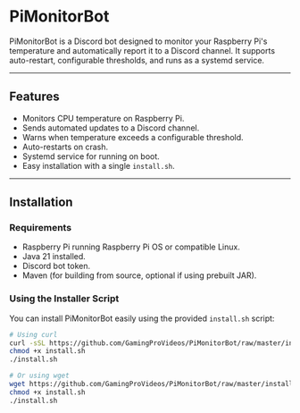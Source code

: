 # PiMonitorBot

PiMonitorBot is a Discord bot designed to monitor your Raspberry Pi's temperature and automatically report it to a Discord channel. It supports auto-restart, configurable thresholds, and runs as a systemd service.

---

## Features

- Monitors CPU temperature on Raspberry Pi.
- Sends automated updates to a Discord channel.
- Warns when temperature exceeds a configurable threshold.
- Auto-restarts on crash.
- Systemd service for running on boot.
- Easy installation with a single `install.sh`.

---

## Installation

### Requirements

- Raspberry Pi running Raspberry Pi OS or compatible Linux.
- Java 21 installed.
- Discord bot token.
- Maven (for building from source, optional if using prebuilt JAR).

### Using the Installer Script

You can install PiMonitorBot easily using the provided `install.sh` script:

```bash
# Using curl
curl -sSL https://github.com/GamingProVideos/PiMonitorBot/raw/master/install.sh -o install.sh
chmod +x install.sh
./install.sh

# Or using wget
wget https://github.com/GamingProVideos/PiMonitorBot/raw/master/install.sh -O install.sh
chmod +x install.sh
./install.sh
